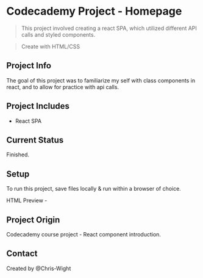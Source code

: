 # Codecademy Project - Homepage
> This project involved creating a react SPA, which utilized different API calls and styled components.
<!-- -->
> Create with HTML/CSS

## Project Info
The goal of this project was to familiarize my self with class components in react, and to allow for practice with
api calls.

##  Project Includes
* React SPA

## Current Status
Finished.

## Setup
To run this project, save files locally & run within a browser of choice.
<!-- -->
HTML Preview - 

## Project Origin
Codecademy course project - React component introduction.

## Contact
Created by @Chris-Wight
